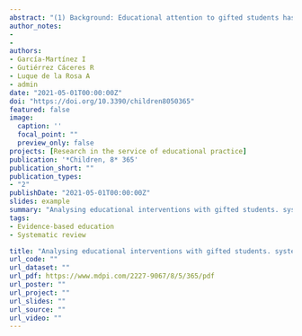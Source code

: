 ```yaml
---
abstract: "(1) Background: Educational attention to gifted students has not been a well-established line of research due to the multiple conceptions about their characterisation. While educational attention has tended to respond to students who present learning difficulties due to their limitations, it has been observed that gifted students may also fail in their studies. The purpose of this study is to examine educational interventions carried out with this population worldwide; (2) Methods: The methodological design is a systematic review, following the PRISMA guidelines, in the Scopus and WOS databases on educational interventions and gifted students; (3) Results: The papers were studied through a qualitative content analysis based on a population of 557 articles, with a final sample of 14, finding a great variety of didactic strategies and models oriented to meet the needs of this group. In relation to the quality of the studies, the lack of pre-post methodological designs focused on performance stands out; (4) Conclusions: Educational research with gifted population demands more interventions personalised to the specific characteristics of the students. In addition, there is a need for further research with quasi-experimental designs with this population to identify quality, not generalised, interventions to meet these needs and replace them with individualised adaptations regarding the needs and interests of these students in order to increase their motivation and reduce failure"
author_notes:
- 
- 
authors:
- García-Martínez I
- Gutiérrez Cáceres R
- Luque de la Rosa A
- admin
date: "2021-05-01T00:00:00Z"
doi: "https://doi.org/10.3390/children8050365"
featured: false
image:
  caption: '' 
  focal_point: ""
  preview_only: false
projects: [Research in the service of educational practice]
publication: '*Children, 8* 365'
publication_short: ""
publication_types:
- "2"
publishDate: "2021-05-01T00:00:00Z"
slides: example
summary: "Analysing educational interventions with gifted students. systematic review"
tags:
- Evidence-based education
- Systematic review

title: "Analysing educational interventions with gifted students. systematic review"
url_code: ""
url_dataset: ""
url_pdf: https://www.mdpi.com/2227-9067/8/5/365/pdf
url_poster: ""
url_project: ""
url_slides: ""
url_source: ""
url_video: ""
---
```

